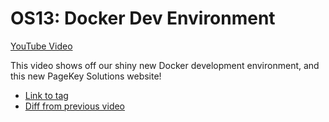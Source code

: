# OS13: Docker Dev Environment

[YouTube Video](https://youtu.be/qN_24B2OJ5U)

This video shows off our shiny new Docker development environment, and this new PageKey Solutions website!

- [Link to tag](https://github.com/pagekeysolutions/pkos/releases/tag/vid%2Fos013)
- [Diff from previous video](https://github.com/pagekeysolutions/pkos/compare/vid/os012..vid/os013)
